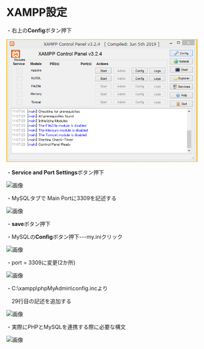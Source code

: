 # XAMPP設定

・右上の**Config**ボタン押下

![画像](img/XAMMP%E3%82%B3%E3%83%B3%E3%83%88%E3%83%AD%E3%83%BC%E3%83%AB%E3%83%91%E3%83%8D%E3%83%AB.PNG)

・**Service and Port Settings**ボタン押下

![画像](https://github.com/kereker/open_til/blob/feature/PHP_Basic/php/udemy/img/XAMMP2.PNG)

・MySQLタブで Main Portに3309を記述する

![画像](https://github.com/kereker/open_til/blob/feature/PHP_Basic/php/udemy/img/XAMMP3.PNG)

・**save**ボタン押下

・MySQLの**Config**ボタン押下---my.iniクリック

  
![画像](https://github.com/kereker/open_til/blob/feature/PHP_Basic/php/udemy/img/XAMMP4.PNG)
  
・port = 3309に変更(2か所)

![画像](https://github.com/kereker/open_til/blob/feature/PHP_Basic/php/udemy/img/XAMMP5.PNG)

・C:\xampp\phpMyAdmin\config.incより

　29行目の記述を追加する

![画像](https://github.com/kereker/open_til/blob/feature/PHP_Basic/php/udemy/img/XAMMP6.PNG)

・実際にPHPとMySQLを連携する際に必要な構文

![画像](https://github.com/kereker/open_til/blob/feature/PHP_Basic/php/udemy/img/XAMMP7.PNG)
